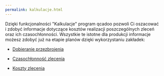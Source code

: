 ```yaml
---
permalink: kalkulacje.html
---
```

 Dzięki funkcjonalności "Kalkulacje" program qcadoo pozwoli Ci oszacować i zdobyć informacje dotyczące kosztów realizacji poszczególnych zleceń oraz ich czasochłonności. Wszystkie te istotne dla produkcji informacje możesz zdobyć już na etapie planów dzięki wykorzystaniu zakładek:&nbsp; 

- [Dobieranie przezbrojenia](/dobieranie-przezbrojenia)

- [Czasochłonność zlecenia](/czasochlonnosc-zlecenia)

- [Koszty zlecenia](/koszty-zlecenia)


